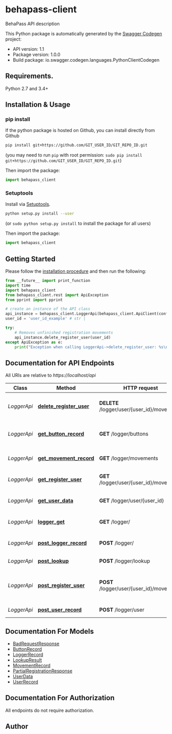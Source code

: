 # behapass-client
BehaPass API description

This Python package is automatically generated by the [Swagger Codegen](https://github.com/swagger-api/swagger-codegen) project:

- API version: 1.1
- Package version: 1.0.0
- Build package: io.swagger.codegen.languages.PythonClientCodegen

## Requirements.

Python 2.7 and 3.4+

## Installation & Usage
### pip install

If the python package is hosted on Github, you can install directly from Github

```sh
pip install git+https://github.com/GIT_USER_ID/GIT_REPO_ID.git
```
(you may need to run `pip` with root permission: `sudo pip install git+https://github.com/GIT_USER_ID/GIT_REPO_ID.git`)

Then import the package:
```python
import behapass_client 
```

### Setuptools

Install via [Setuptools](http://pypi.python.org/pypi/setuptools).

```sh
python setup.py install --user
```
(or `sudo python setup.py install` to install the package for all users)

Then import the package:
```python
import behapass_client
```

## Getting Started

Please follow the [installation procedure](#installation--usage) and then run the following:

```python
from __future__ import print_function
import time
import behapass_client
from behapass_client.rest import ApiException
from pprint import pprint

# create an instance of the API class
api_instance = behapass_client.LoggerApi(behapass_client.ApiClient(configuration))
user_id = 'user_id_example' # str | 

try:
    # Removes unfinished registration movements
    api_instance.delete_register_user(user_id)
except ApiException as e:
    print("Exception when calling LoggerApi->delete_register_user: %s\n" % e)

```

## Documentation for API Endpoints

All URIs are relative to *https://localhost/api*

Class | Method | HTTP request | Description
------------ | ------------- | ------------- | -------------
*LoggerApi* | [**delete_register_user**](docs/LoggerApi.md#delete_register_user) | **DELETE** /logger/user/{user_id}/movements | Removes unfinished registration movements
*LoggerApi* | [**get_button_record**](docs/LoggerApi.md#get_button_record) | **GET** /logger/buttons | Returns all existing button records
*LoggerApi* | [**get_movement_record**](docs/LoggerApi.md#get_movement_record) | **GET** /logger/movements | Returns all recorded movements
*LoggerApi* | [**get_register_user**](docs/LoggerApi.md#get_register_user) | **GET** /logger/user/{user_id}/movements | Returns all recorded movements
*LoggerApi* | [**get_user_data**](docs/LoggerApi.md#get_user_data) | **GET** /logger/user/{user_id} | Returns selected user&#39;s data
*LoggerApi* | [**logger_get**](docs/LoggerApi.md#logger_get) | **GET** /logger/ | Returns all existing records
*LoggerApi* | [**post_logger_record**](docs/LoggerApi.md#post_logger_record) | **POST** /logger/ | Stores received records
*LoggerApi* | [**post_lookup**](docs/LoggerApi.md#post_lookup) | **POST** /logger/lookup | Identifies the user
*LoggerApi* | [**post_register_user**](docs/LoggerApi.md#post_register_user) | **POST** /logger/user/{user_id}/movements | Stores user data permanently once registered
*LoggerApi* | [**post_user_record**](docs/LoggerApi.md#post_user_record) | **POST** /logger/user | Creates a new user ID


## Documentation For Models

 - [BadRequestResponse](docs/BadRequestResponse.md)
 - [ButtonRecord](docs/ButtonRecord.md)
 - [LoggerRecord](docs/LoggerRecord.md)
 - [LookupResult](docs/LookupResult.md)
 - [MovementRecord](docs/MovementRecord.md)
 - [PartialRegistrationResponse](docs/PartialRegistrationResponse.md)
 - [UserData](docs/UserData.md)
 - [UserRecord](docs/UserRecord.md)


## Documentation For Authorization

 All endpoints do not require authorization.


## Author



